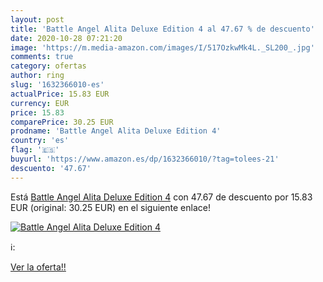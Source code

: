 ```yaml
---
layout: post
title: 'Battle Angel Alita Deluxe Edition 4 al 47.67 % de descuento'
date: 2020-10-28 07:21:20
image: 'https://m.media-amazon.com/images/I/517OzkwMk4L._SL200_.jpg'
comments: true
category: ofertas
author: ring
slug: '1632366010-es'
actualPrice: 15.83 EUR
currency: EUR
price: 15.83
comparePrice: 30.25 EUR
prodname: 'Battle Angel Alita Deluxe Edition 4'
country: 'es'
flag: '🇪🇸'
buyurl: 'https://www.amazon.es/dp/1632366010/?tag=tolees-21'
descuento: '47.67'
---
```


Está [Battle Angel Alita Deluxe Edition 4](https://www.amazon.es/dp/1632366010/?tag=tolees-21) con 47.67 de descuento por 15.83 EUR (original: 30.25 EUR) en el siguiente enlace!

[![Battle Angel Alita Deluxe Edition 4](https://m.media-amazon.com/images/I/517OzkwMk4L._SL200_.jpg)](https://www.amazon.es/dp/1632366010/?tag=tolees-21)

ℹ️:


[Ver la oferta!!](https://www.amazon.es/dp/1632366010/?tag=tolees-21)

